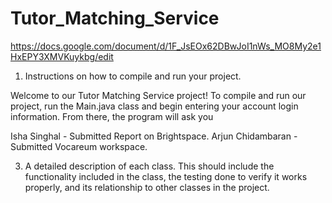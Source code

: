 # Tutor_Matching_Service

https://docs.google.com/document/d/1F_JsEOx62DBwJoI1nWs_MO8My2e1HxEPY3XMVKuykbg/edit

1. Instructions on how to compile and run your project. 

Welcome to our Tutor Matching Service project! To compile and run our project, run the Main.java class and begin entering your account login information. From there, the program will ask you

Isha Singhal - Submitted Report on Brightspace.
Arjun Chidambaran - Submitted Vocareum workspace.

3. A detailed description of each class. This should include the functionality included in the class, the testing done to verify it works properly, and its relationship to other classes in the project. 
